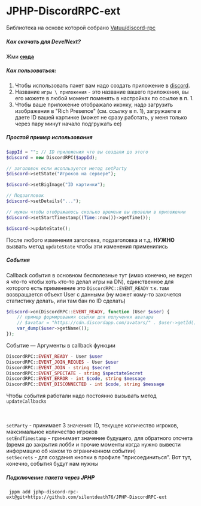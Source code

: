 # JPHP-DiscordRPC-ext

Библиотека на основе которой собрано [Vatuu/discord-rpc](https://github.com/Vatuu/discord-rpc)

##### Как скачать для DevelNext?
Жми **[сюда](https://github.com/silentdeath76/JPHP-DiscordRPC-ext/releases)**
<br>

##### Как пользоваться:
1. Чтобы использовать пакет вам надо создать приложение в [discord](https://discord.com/developers/applications).
2. Название `игры \ приложения` - это название вашего приложения, вы его можете в любой момент поменять в настройках по ссылке в п. 1.
3. Чтобы ваше приложение отображало иконку, надо загрузить изображения в "Rich Presence" (см. ссылку в п. 1), загружаете и даете ID вашей картинке (может не сразу работать, у меня только через пару минут начало подгружать ее)

##### Простой пример использования
```php
$appId = ""; // ID приложения что вы создали до этого
$discord = new DiscordRPC($appId);

// заголовок если исопльзуется метод setParty 
$discord->setState("Игроков на сервере");

$discord->setBigImage("ID картинки");

// Подзагловок
$discord->setDetails("...");

// нужен чтобы отображалось сколько времени вы провели в приложении
$discord->setStartTimestamp((Time::now())->getTime());

$discord->updateState();
```
После любого изменения заголовка, подзаголовка и т.д. **НУЖНО** вызвать метод `updateState` чтобы эти изменения применились
<br>

##### События
Callback события в основном бесполезные тут (имхо конечно, не видел я что-то чтобы хоть кто-то делал игры на DN), единственное для которого есть применение это `DiscordRPC::EVENT_READY` т.к. там возвращается объект User с данными (ну может кому-то захочется статистику делать, или там бан по ID сделать)
```php
$discord->on(DiscordRPC::EVENT_READY, function (User $user) {
    // пример формирования ссылки для получения аватара
    // $avatar = "https://cdn.discordapp.com/avatars/" . $user->getId() . "/" . $user->getAvatar() . ".png";
    var_dump($user->getName());
});
```

Событие — Аргументы в callback функции
```php
DiscordRPC::EVENT_READY - User $user
DiscordRPC::EVENT_JOIN_REQUES - User $user
DiscordRPC::EVENT_JOIN - string $secret
DiscordRPC::EVENT_SPECTATE - string $spectateSecret
DiscordRPC::EVENT_ERROR - int $code, string $message
DiscordRPC::EVENT_DISCONNECTED - int $code, string $message
```

Чтобы события работали надо постоянно вызывать метод `updateCallbacks`

<br><br>
```setParty``` - принимает 3 значения: ID, текущее количество игроков, максимальное количество игроков
<br>
```setEndTimestamp``` - принимает значение будущего, для обратного отсчета (время до закрытия лобби и прочие моменты когда нужно вывести информацию об каком то ограниченном событии)
<br>
```setSecrets``` - для создания кнопки в профиле "присоединиться". Вот тут, конечно, события будут нам нужны 


##### Подключение пакета через JPHP
```
 jppm add jphp-discord-rpc-ext@git+https://github.com/silentdeath76/JPHP-DiscordRPC-ext
```